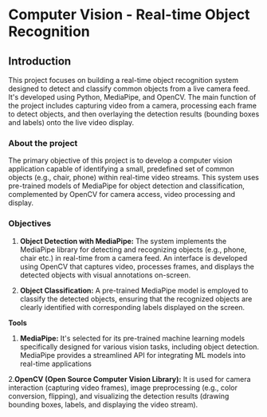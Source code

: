 # Computer Vision - Real-time Object Recognition 

## Introduction
This project  focuses on building a real-time object recognition system designed to detect and classify common objects from a live camera feed. It's developed using Python, MediaPipe, and OpenCV. The main function of the project includes capturing video from a camera, processing each frame to detect objects, and then overlaying the detection results (bounding boxes and labels) onto the live video display.

### About the project

The primary objective of this project is to develop a computer vision application capable of identifying a small, predefined set of common objects (e.g., chair, phone) within real-time video streams. This system uses pre-trained models of MediaPipe for object detection and classification, complemented by OpenCV for camera access, video processing and display.

### Objectives

1. **Object Detection with MediaPipe:** The system  implements the MediaPipe library for detecting and recognizing objects (e.g., phone, chair etc.) in real-time from a camera feed. An interface is developed using OpenCV that captures video, processes frames, and displays the detected objects with visual annotations on-screen.

2. **Object Classification:** A pre-trained MediaPipe model is employed to classify the detected objects, ensuring that the recognized objects are clearly identified with corresponding labels displayed on the screen.

**Tools**
    
1. **MediaPipe:** It's selected for its pre-trained machine learning models specifically designed for various vision tasks, including object detection. MediaPipe provides a streamlined API for integrating ML models into real-time applications

2.**OpenCV (Open Source Computer Vision Library):** It is used for camera interaction (capturing video frames), image preprocessing (e.g., color conversion, flipping), and visualizing the detection results (drawing bounding boxes, labels, and displaying the video stream).

 

 
